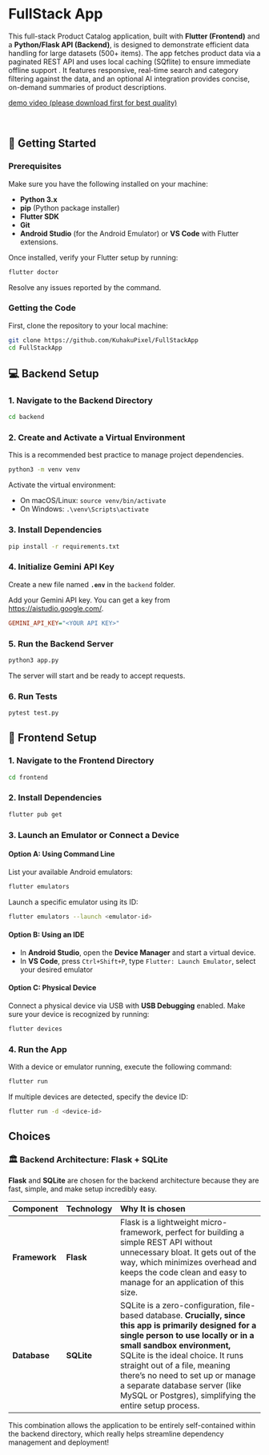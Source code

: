 
# FullStack App

This full-stack Product Catalog application, built with **Flutter (Frontend)** and a **Python/Flask API (Backend)**, is designed to demonstrate efficient data handling for large datasets (500+ items). The app fetches product data via a paginated REST API and uses local caching (SQflite) to ensure immediate offline support . It features responsive, real-time search and category filtering against the data, and an optional AI integration provides concise, on-demand summaries of product descriptions.

[demo video (please download first for best quality)](https://drive.google.com/file/d/1QSmQfVVjc-FAHOnpekFz9hqwt3JL2h8D/view?usp=sharing)

<br>

## 🚀 **Getting Started**

### Prerequisites

Make sure you have the following installed on your machine:

  - **Python 3.x**
  - **pip** (Python package installer)
  - **Flutter SDK**
  - **Git**
  - **Android Studio** (for the Android Emulator) or **VS Code** with Flutter extensions.

Once installed, verify your Flutter setup by running:

```bash
flutter doctor
```

Resolve any issues reported by the command.

### Getting the Code

First, clone the repository to your local machine:

```bash
git clone https://github.com/KuhakuPixel/FullStackApp
cd FullStackApp
```

## 💻 **Backend Setup**

### 1\. **Navigate to the Backend Directory**

```bash
cd backend
```

### 2\. **Create and Activate a Virtual Environment**

This is a recommended best practice to manage project dependencies.

```bash
python3 -m venv venv
```

Activate the virtual environment:

  - On macOS/Linux: `source venv/bin/activate`
  - On Windows: `.\venv\Scripts\activate`

### 3\. **Install Dependencies**

```bash
pip install -r requirements.txt
```

### 4\. **Initialize Gemini API Key**

Create a new file named **`.env`** in the `backend` folder.

Add your Gemini API key. You can get a key from https://aistudio.google.com/.

```ini
GEMINI_API_KEY="<YOUR API KEY>"
```

### 5\. **Run the Backend Server**

```bash
python3 app.py
```

The server will start and be ready to accept requests.

### 6\. **Run Tests**

```bash
pytest test.py
```

## 📱 **Frontend Setup**

### 1\. **Navigate to the Frontend Directory**

```bash
cd frontend
```

### 2\. **Install Dependencies**

```bash
flutter pub get
```

### 3\. **Launch an Emulator or Connect a Device**

#### Option A: Using Command Line

List your available Android emulators:

```bash
flutter emulators
```

Launch a specific emulator using its ID:

```bash
flutter emulators --launch <emulator-id>
```

#### Option B: Using an IDE

  - In **Android Studio**, open the **Device Manager** and start a virtual device.
  - In **VS Code**, press `Ctrl+Shift+P`, type `Flutter: Launch Emulator`, select your desired emulator

#### Option C: Physical Device

Connect a physical device via USB with **USB Debugging** enabled.
Make sure your device is recognized by running:

```bash
flutter devices
```

### 4\. **Run the App**

With a device or emulator running, execute the following command:

```bash
flutter run
```

If multiple devices are detected, specify the device ID:

```bash
flutter run -d <device-id>
```

## Choices

### 🏛️ Backend Architecture: Flask + SQLite

**Flask** and **SQLite** are chosen for the backend architecture because they are fast, simple, and make setup incredibly easy. 

| Component | Technology | Why It is chosen |
| :--- | :--- | :--- |
| **Framework** | **Flask** | Flask is a lightweight micro-framework, perfect for building a simple REST API without unnecessary bloat. It gets out of the way, which minimizes overhead and keeps the code clean and easy to manage for an application of this size. |
| **Database** | **SQLite** | SQLite is a zero-configuration, file-based database. **Crucially, since this app is primarily designed for a single person to use locally or in a small sandbox environment,** SQLite is the ideal choice. It runs straight out of a file, meaning there’s no need to set up or manage a separate database server (like MySQL or Postgres), simplifying the entire setup process. |

This combination allows the application to be entirely self-contained within the backend directory, which really helps streamline dependency management and deployment!
